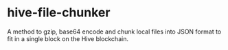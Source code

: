 # hive-file-chunker
A method to gzip, base64 encode and chunk local files into JSON format to fit in a single block on the Hive blockchain.
